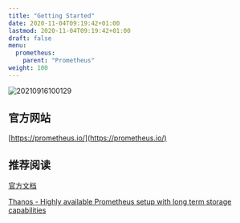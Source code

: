 ```yaml
---
title: "Getting Started"
date: 2020-11-04T09:19:42+01:00
lastmod: 2020-11-04T09:19:42+01:00
draft: false
menu:
  prometheus:
    parent: "Prometheus"
weight: 100
---
```


![20210916100129](https://cdn.jsdelivr.net/gh/koktlzz/NoteImg@main/20210916100129.png)

## 官方网站

[https://prometheus.io/](https://prometheus.io/)

## 推荐阅读

[官方文档](https://prometheus.io/docs/introduction/overview/)

[Thanos - Highly available Prometheus setup with long term storage capabilities](https://thanos.io/)
